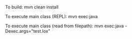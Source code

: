 To build:
  mvn clean install

To execute main class (REPL):
  mvn exec:java

To execute main class (read from filepath):
  mvn exec:java -Dexec.args="test.lox"
